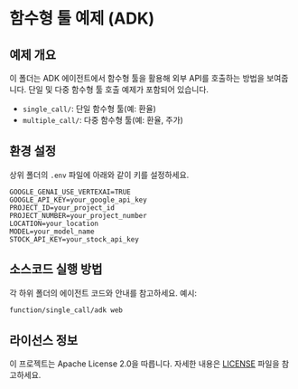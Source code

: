 # 함수형 툴 예제 (ADK)

## 예제 개요
이 폴더는 ADK 에이전트에서 함수형 툴을 활용해 외부 API를 호출하는 방법을 보여줍니다. 단일 및 다중 함수형 툴 호출 예제가 포함되어 있습니다.

- `single_call/`: 단일 함수형 툴(예: 환율)
- `multiple_call/`: 다중 함수형 툴(예: 환율, 주가)

## 환경 설정
상위 폴더의 `.env` 파일에 아래와 같이 키를 설정하세요.

```
GOOGLE_GENAI_USE_VERTEXAI=TRUE
GOOGLE_API_KEY=your_google_api_key
PROJECT_ID=your_project_id
PROJECT_NUMBER=your_project_number
LOCATION=your_location
MODEL=your_model_name
STOCK_API_KEY=your_stock_api_key
```

## 소스코드 실행 방법
각 하위 폴더의 에이전트 코드와 안내를 참고하세요. 예시:

```bash
function/single_call/adk web
```

## 라이선스 정보
이 프로젝트는 Apache License 2.0을 따릅니다. 자세한 내용은 [LICENSE](../../LICENSE) 파일을 참고하세요.
